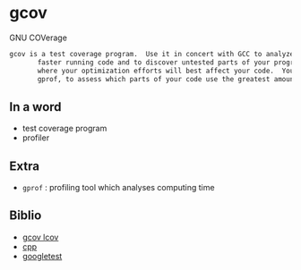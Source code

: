 # gcov

GNU COVerage

```bash
gcov is a test coverage program.  Use it in concert with GCC to analyze your programs to help create more efficient,
       faster running code and to discover untested parts of your program.  You can use gcov as a profiling tool to help discover
       where your optimization efforts will best affect your code.  You can also use gcov along with the other profiling tool,
       gprof, to assess which parts of your code use the greatest amount of computing time.
```    

## In a word

- test coverage program
- profiler

## Extra

- `gprof` : profiling tool which analyses computing time

## Biblio

- [gcov lcov](https://www.youtube.com/watch?v=D9LXwfg_tqI)
- [cpp](https://www.youtube.com/watch?v=0Pdl0oIwCgw)
- [googletest](https://medium.com/@naveen.maltesh/generating-code-coverage-report-using-gnu-gcov-lcov-ee54a4de3f11)
